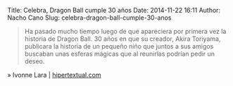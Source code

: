 Title: Celebra, Dragon Ball cumple 30 años
Date: 2014-11-22 16:11
Author: Nacho Cano
Slug: celebra-dragon-ball-cumple-30-anos

> Ha pasado mucho tiempo luego de que apareciera por primera vez la
> historia de Dragon Ball. 30 años en que su creador, Akira Toriyama,
> publicara la historia de un pequeño niño que juntos a sus amigos
> buscaban unas esferas mágicas que al reunirlas podrían pedir un deseo.

» Ivonne Lara | [hipertextual.com][]

  [hipertextual.com]: http://hipertextual.com/2014/11/dragon-ball-cumple-30-anos
    "Celebra, Dragon Ball cumple 30 años"

